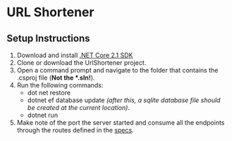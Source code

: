 # URL Shortener
## Setup Instructions
1. Download and install [.NET Core 2.1 SDK](https://www.microsoft.com/net/download)
2. Clone or download the UrlShortener project.
3. Open a command prompt and navigate to the folder that contains the .csproj file (**Not the *.sln!**).
4. Run the following commands:
   * dot net restore
   * dotnet ef database update *(after this, a sqlite database file should be created at the current location)*.
   * dotnet run
5. Make note of the port the server started and consume all the endpoints through the routes defined in the [specs](https://gist.github.com/fulcircle/0b7c84c17e1a9aa40c3d676e9cbfceb3).
